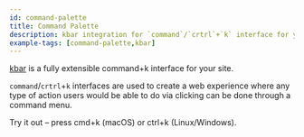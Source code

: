 ```yaml
---
id: command-palette
title: Command Palette
description: kbar integration for `command`/`crtrl`+`k` interface for your Refine App.
example-tags: [command-palette,kbar]
---
```


[kbar](https://kbar.vercel.app/) is a fully extensible command+k interface for your site.

`command`/`crtrl`+`k` interfaces are used to create a web experience where any type of action users would be able to do via clicking can be done through a command menu.

Try it out – press cmd+k (macOS) or ctrl+k (Linux/Windows).

<StackblitzExample path="command-palette-kbar" />
